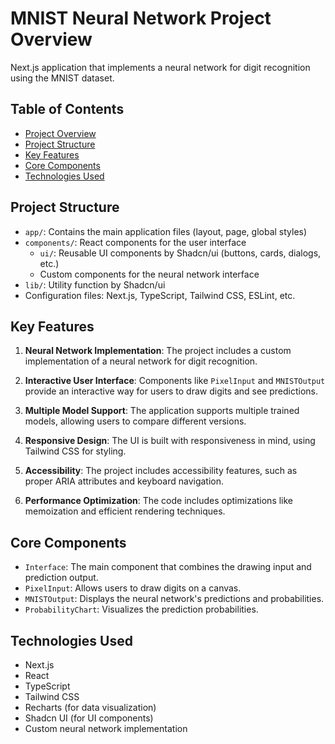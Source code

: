 # MNIST Neural Network Project Overview

Next.js application that implements a neural network for digit recognition using the MNIST dataset.

## Table of Contents

- [Project Overview](#project-overview)
- [Project Structure](#project-structure)
- [Key Features](#key-features)
- [Core Components](#core-components)
- [Technologies Used](#technologies-used)

## Project Structure

- `app/`: Contains the main application files (layout, page, global styles)
- `components/`: React components for the user interface
  - `ui/`: Reusable UI components by Shadcn/ui (buttons, cards, dialogs, etc.)
  - Custom components for the neural network interface
- `lib/`: Utility function by Shadcn/ui
- Configuration files: Next.js, TypeScript, Tailwind CSS, ESLint, etc.

## Key Features

1. **Neural Network Implementation**: The project includes a custom implementation of a neural network for digit recognition.

2. **Interactive User Interface**: Components like `PixelInput` and `MNISTOutput` provide an interactive way for users to draw digits and see predictions.

3. **Multiple Model Support**: The application supports multiple trained models, allowing users to compare different versions.

4. **Responsive Design**: The UI is built with responsiveness in mind, using Tailwind CSS for styling.

5. **Accessibility**: The project includes accessibility features, such as proper ARIA attributes and keyboard navigation.

6. **Performance Optimization**: The code includes optimizations like memoization and efficient rendering techniques.

## Core Components

- `Interface`: The main component that combines the drawing input and prediction output.
- `PixelInput`: Allows users to draw digits on a canvas.
- `MNISTOutput`: Displays the neural network's predictions and probabilities.
- `ProbabilityChart`: Visualizes the prediction probabilities.

## Technologies Used

- Next.js
- React
- TypeScript
- Tailwind CSS
- Recharts (for data visualization)
- Shadcn UI (for UI components)
- Custom neural network implementation
